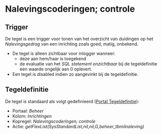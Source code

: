 # Nalevingscoderingen; controle

## Trigger

De tegel is een trigger voor tonen van het overzicht van duidingen op het *Nalevingsgedrag* van een inrichting zoals goed, matig, onbekend.

- De tegel is alleen zichtbaar voor inlogger wanneer:
  - deze aan hem/haar is toegekend
  - de evaluatie van het *SQL statement onzichtbaar* bij de tegeldefinitie een waarde ongelijk aan 0 oplevert.
- Een tegel is disabled indien zo aangevinkt bij de tegeldefinitie.

## Tegeldefinitie

De tegel is standaard als volgt gedefinieerd ([Portal Tegeldefinitie](/instellen_inrichten/portaldefinitie/portal_tegel.md)):

- Portaal: *Beheer*
- Kolom: *Inrichtingen*
- Kopregel: *Nalevingscoderingen; controle*
- Actie: *getFlexList(SysStandardList,nil,nil,G,beheer_tbmilnaleving)*
